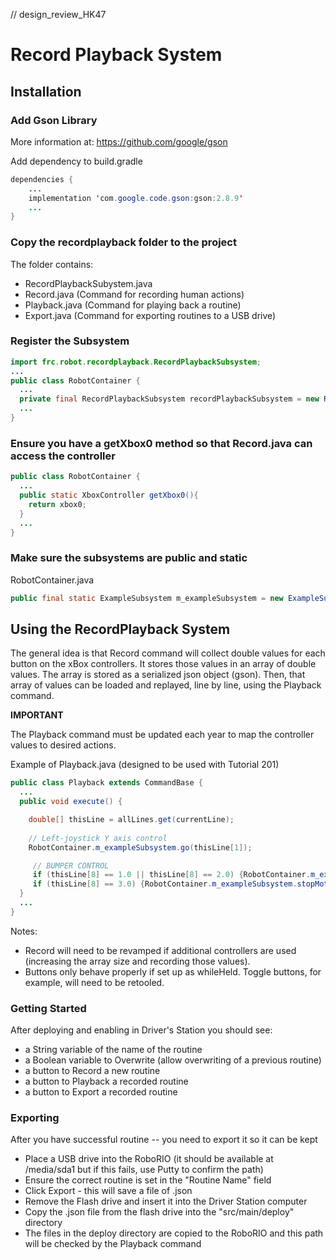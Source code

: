 // design_review_HK47

# Record Playback System

## Installation

### Add Gson Library
More information at: https://github.com/google/gson

Add dependency to build.gradle
```java
dependencies {
    ...
    implementation 'com.google.code.gson:gson:2.8.9'
    ...
}
```

### Copy the recordplayback folder to the project
The folder contains:
- RecordPlaybackSubystem.java
- Record.java (Command for recording human actions)
- Playback.java (Command for playing back a routine)
- Export.java (Command for exporting routines to a USB drive)

### Register the Subsystem
```java
import frc.robot.recordplayback.RecordPlaybackSubsystem;
...
public class RobotContainer {
  ...
  private final RecordPlaybackSubsystem recordPlaybackSubsystem = new RecordPlaybackSubsystem();
  ...
}
```

### Ensure you have a getXbox0 method so that Record.java can access the controller
```java
public class RobotContainer {
  ...
  public static XboxController getXbox0(){
    return xbox0;
  }
  ...
}
```

### Make sure the subsystems are public and static
RobotContainer.java
```java
public final static ExampleSubsystem m_exampleSubsystem = new ExampleSubsystem();
```

## Using the RecordPlayback System
The general idea is that Record command will collect double values for each button on the xBox controllers.
It stores those values in an array of double values. The array is stored as a serialized json object (gson).
Then, that array of values can be loaded and replayed, line by line, using the Playback command. 

**IMPORTANT**

The Playback command must be updated each year to map the controller values to desired actions.

Example of Playback.java (designed to be used with Tutorial 201)
```java
public class Playback extends CommandBase {
  ...
  public void execute() {

    double[] thisLine = allLines.get(currentLine);
    
    // Left-joystick Y axis control
    RobotContainer.m_exampleSubsystem.go(thisLine[1]);

     // BUMPER CONTROL
     if (thisLine[8] == 1.0 || thisLine[8] == 2.0) {RobotContainer.m_exampleSubsystem.go(.3);}
     if (thisLine[8] == 3.0) {RobotContainer.m_exampleSubsystem.stopMotor();}
  }
  ...
}
```

Notes:
- Record will need to be revamped if additional controllers are used (increasing the array size and recording those values).
- Buttons only behave properly if set up as whileHeld. Toggle buttons, for example, will need to be retooled.

### Getting Started
After deploying and enabling in Driver's Station you should see:
- a String variable of the name of the routine
- a Boolean variable to Overwrite (allow overwriting of a previous routine)
- a button to Record a new routine
- a button to Playback a recorded routine
- a button to Export a recorded routine

### Exporting
After you have successful routine -- you need to export it so it can be kept
- Place a USB drive into the RoboRIO (it should be available at /media/sda1 but if this fails, use Putty to confirm the path)
- Ensure the correct routine is set in the "Routine Name" field
- Click Export - this will save a file of <routineName>.json
- Remove the Flash drive and insert it into the Driver Station computer
- Copy the .json file from the flash drive into the "src/main/deploy" directory
- The files in the deploy directory are copied to the RoboRIO and this path will be checked by the Playback command
